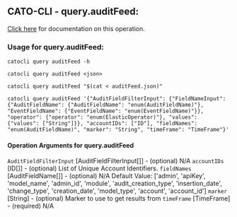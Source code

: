 
## CATO-CLI - query.auditFeed:
[Click here](https://api.catonetworks.com/documentation/#query-auditFeed) for documentation on this operation.

### Usage for query.auditFeed:

`catocli query auditFeed -h`

`catocli query auditFeed <json>`

`catocli query auditFeed "$(cat < auditFeed.json)"`

`catocli query auditFeed '{"AuditFieldFilterInput": {"FieldNameInput": {"AuditFieldName": {"AuditFieldName": "enum(AuditFieldName)"}, "EventFieldName": {"EventFieldName": "enum(EventFieldName)"}}, "operator": {"operator": "enum(ElasticOperator)"}, "values": {"values": ["String"]}}, "accountIDs": ["ID"], "fieldNames": "enum(AuditFieldName)", "marker": "String", "timeFrame": "TimeFrame"}'`

#### Operation Arguments for query.auditFeed ####
`AuditFieldFilterInput` [AuditFieldFilterInput[]] - (optional) N/A 
`accountIDs` [ID[]] - (optional) List of Unique Account Identifiers. 
`fieldNames` [AuditFieldName[]] - (optional) N/A Default Value: ['admin', 'apiKey', 'model_name', 'admin_id', 'module', 'audit_creation_type', 'insertion_date', 'change_type', 'creation_date', 'model_type', 'account', 'account_id']
`marker` [String] - (optional) Marker to use to get results from 
`timeFrame` [TimeFrame] - (required) N/A 
